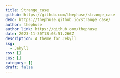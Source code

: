 ```yaml
---
title: Strange_case
github: https://github.com/thephuse/strange_case
demo: https://thephuse.github.io/strange_case/
author: thephuse
author_link: https://github.com/thephuse
date: 2023-11-30T13:03:51.266Z
description: A theme for Jekyll
ssg:
  - Jekyll
css: []
cms: []
category: []
draft: false
---
```

